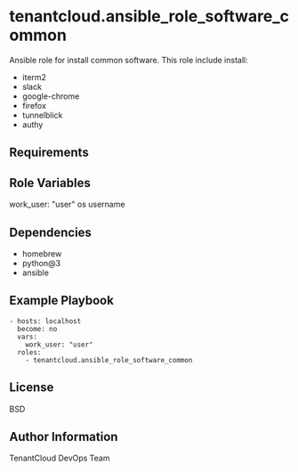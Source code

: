 tenantcloud.ansible_role_software_common
=========

Ansible role for install common software. This role include install:

  - iterm2
  - slack
  - google-chrome
  - firefox
  - tunnelblick
  - authy

Requirements
------------

Role Variables
--------------

work_user: "user" os username

Dependencies
------------

  - homebrew
  - python@3
  - ansible

Example Playbook
----------------

    - hosts: localhost
      become: no
      vars:
        work_user: "user"
      roles:
        - tenantcloud.ansible_role_software_common

License
-------

BSD

Author Information
------------------

TenantCloud DevOps Team
